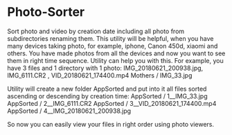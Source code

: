 # Photo-Sorter
Sort photo and video by creation date including all photo from subdirectories renaming them.
This utility will be helpful, when you have many devices taking photo, for example, iphone, Canon 450d, xiaomi and others.
You have made photos from all the devices and now you want to see them in right time sequence. Utility can help you with this.
For example, you have 3 files and 1 directory with 1 photo: 
IMG_20180621_200938.jpg, 
IMG_6111.CR2 , 
VID_20180621_174400.mp4
Mothers / IMG_33.jpg


Utility will create a new folder AppSorted and put into it all files sorted ascending or descending by creation time:
AppSorted / 1__IMG_33.jpg
AppSorted / 2__IMG_6111.CR2
AppSorted / 3__VID_20180621_174400.mp4
AppSorted / 4__IMG_20180621_200938.jpg

So now you can easily view your files in right order using photo viewers.
